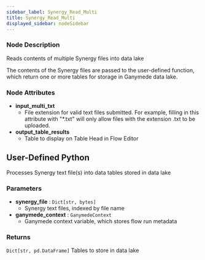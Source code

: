 ```yaml
---
sidebar_label: Synergy_Read_Multi
title: Synergy_Read_Multi
displayed_sidebar: nodeSidebar
---
```


### Node Description
Reads contents of multiple Synergy files into data lake

The contents of the Synergy files are passed to the user-defined function, which
return one or more tables for storage in Ganymede data lake.


### Node Attributes
- **input_multi_txt**
  - File extension for valid text files submitted.  For example, filling in this attribute with "*.txt" will only allow files with the extension .txt to be uploaded.
- **output_table_results**
  - Table to display on Table Head in Flow Editor
## User-Defined Python
Processes Synergy text file(s) into data tables stored in data lake


### Parameters
- **synergy_file** : `Dict[str, bytes]`
    - Synergy text files, indexed by file name
- **ganymede_context** : `GanymedeContext`
    - Ganymede context variable, which stores flow run metadata


### Returns
`Dict[str, pd.DataFrame]`
  Tables to store in data lake